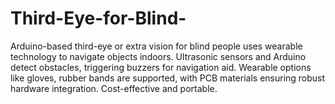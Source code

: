# Third-Eye-for-Blind-
Arduino-based third-eye or extra vision for blind people uses wearable technology to navigate objects indoors. Ultrasonic sensors and Arduino detect obstacles, triggering buzzers for navigation aid. Wearable options like gloves, rubber bands are supported, with PCB materials ensuring robust hardware integration. Cost-effective and portable.
